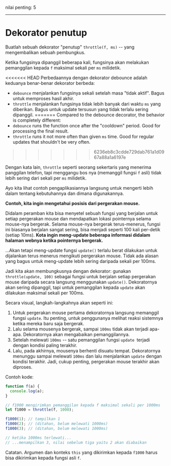 nilai penting: 5

---

# Dekorator penutup

Buatlah sebuah dekorator "penutup" `throttle(f, ms)` -- yang mengembalikan sebuah pembungkus.

Ketika fungsinya dipanggil beberapa kali, fungsinya akan melakukan pemanggilan kepada `f` maksimal sekali per `ms` milidetik.

<<<<<<< HEAD
Perbedaannya dengan dekorator debounce adalah keduanya benar-benar dekorator berbeda:
- `debounce` menjalankan fungsinya sekali setelah masa "tidak aktif". Bagus untuk memproses hasil akhir.
- `throttle` menjalankan fungsinya tidak lebih banyak dari waktu `ms` yang diberikan. Bagus untuk update tersusun yang tidak terlalu sering dipanggil.
=======
Compared to the debounce decorator, the behavior is completely different:
- `debounce` runs the function once after the "cooldown" period. Good for processing the final result.
- `throttle` runs it not more often than given `ms` time. Good for regular updates that shouldn't be very often.
>>>>>>> 6236eb8c3cdde729dab761a1d0967a88a1a6197e

Dengan kata lain, `throttle` seperti seorang sekertaris yang menerima panggilan telefon, tapi menggangu bos nya (memanggil fungsi `f` asli) tidak lebih sering dari sekali per `ms` milidetik.

Ayo kita lihat contoh pengaplikasiannya langsung untuk mengerti lebih dalam tentang kebutuhannya dan dimana digunakannya.

**Contoh, kita ingin mengetahui posisis dari pergerakan mouse.**

Didalam peramban kita bisa menyetel sebuah fungsi yang berjalan untuk setiap pergerakan mouse dan mendapatkan lokasi pointernya selama mouse-nya bergerak. Selama mouse-nya bergerak terus-menerus, fungsi ini biasanya berjalan sangat sering, bisa menjadi seperti 100 kali per-detik (setiap 10ms).
**Kota ingin meng-update beberapa informasi didalam halaman webnya ketika pointernya bergerak.**

...Akan tetapi meng-update fungsi `update()` terlalu berat dilakukan untuk dijalankan terus menerus mengikuti pergerakan mouse. Tidak ada alasan yang bagus untuk meng-update lebih sering daripada sekali per 100ms.

Jadi kita akan membungkusnya dengan dekorator: gunakan `throttle(update, 100)` sebagai fungsi untuk berjalan setiap pergerakan mouse daripada secara langsung menggunakan `update()`. Dekoratornya akan sering dipanggil, tapi untuk pemanggilan kepada `update` akan dilakukan maksimal sekali per 100ms.

Secara visual, langkah-langkahnya akan seperti ini:

1. Untuk pergerakan mouse pertama dekoratornya langsung memanggil fungsi `update`. Itu penting, untuk penggunanya melihat reaksi sistemnya ketika mereka baru saja bergerak.
2. Lalu selama mousenya bergerak, sampai `100ms` tidak akan terjadi apa-apa. Dekoratornya akan mengabaikan pemanggilannya.
3. Setelah melewati `100ms` -- satu pemanggilan fungsi `update `terjadi dengan kondisi paling terakhir.
4. Lalu, pada akhirnya, mousenya berhenti disuatu tempat. Dekoratornya menunggu sampai melewati `100ms` dan lalu menjalankan `update` dengan kondisi terakhir. Jadi, cukup penting, pergerakan mouse terakhir akan diproses.

Contoh kode:

```js
function f(a) {
  console.log(a);
}

// f1000 mengirimkan pemanggilan kepada f maksimal sekali per 1000ms
let f1000 = throttle(f, 1000);

f1000(1); // tampilkan 1
f1000(2); // (ditahan, belum melewati 1000ms)
f1000(3); // (ditahan, belum melewati 1000ms)

// ketika 1000ms terlewati...
// ...menampilkan 3, nilai sebelum tiga yaitu 2 akan diabaikan
```

Catatan. Argumen dan konteks `this` yang dikirimkan kepada `f1000` harus bisa dikirimkan kepada fungsi asli `f`.
